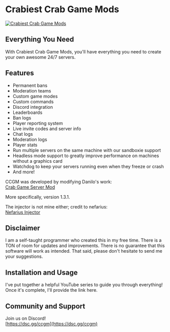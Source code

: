 
# Crabiest Crab Game Mods

[![Crabiest Crab Game Mods](https://i.ibb.co/RgrcnJz/ccgm-long-transparent-cropped-center-small.png)](https://nodesource.com/products/nsolid)

## Everything You Need

With Crabiest Crab Game Mods, you'll have everything you need to create your own awesome 24/7 servers.

## Features

- Permanent bans
- Moderation teams
- Custom game modes
- Custom commands
- Discord integration
- Leaderboards
- Ban logs
- Player reporting system
- Live invite codes and server info
- Chat logs
- Moderation logs
- Player stats
- Run multiple servers on the same machine with our sandboxie support
- Headless mode support to greatly improve performance on machines without a graphics card
- Watchdog to keep your servers running even when they freeze or crash
- And more!

CCGM was developed by modifying Danilo's work:</br>
[Crab Game Server Mod](https://github.com/Danilo1301/crab-game-server-mod)

More specifically, version 1.3.1.

The injector is not mine either; credit to nefarius:</br>
[Nefarius Injector](https://github.com/nefarius/Injector)

## Disclaimer

I am a self-taught programmer who created this in my free time. There is a TON of room for updates and improvements. There is no guarantee that this software will work as intended. That said, please don't hesitate to send me your suggestions.

## Installation and Usage

I've put together a helpful YouTube series to guide you through everything!</br>
Once it's complete, I'll provide the link here.

## Community and Support

Join us on Discord!</br>
[https://dsc.gg/ccgm](https://dsc.gg/ccgm)
